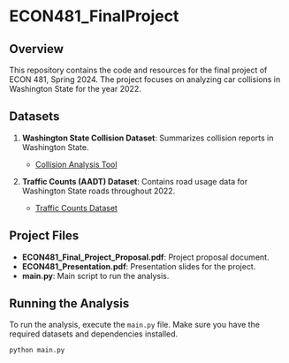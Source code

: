 # ECON481_FinalProject

## Overview
This repository contains the code and resources for the final project of ECON 481, Spring 2024. The project focuses on analyzing car collisions in Washington State for the year 2022.

## Datasets
1. **Washington State Collision Dataset**: Summarizes collision reports in Washington State.
   - [Collision Analysis Tool](https://fortress.wa.gov/wsp/collisionanalysistool/Query/SearchCriteria)

2. **Traffic Counts (AADT) Dataset**: Contains road usage data for Washington State roads throughout 2022.
   - [Traffic Counts Dataset](https://geo.wa.gov/datasets/754cdad74f5d4497b182eec711bd514a/explore?location=46.360695%2C-121.881263%2C7.00&showTable=true)

## Project Files
- **ECON481_Final_Project_Proposal.pdf**: Project proposal document.
- **ECON481_Presentation.pdf**: Presentation slides for the project.
- **main.py**: Main script to run the analysis.

## Running the Analysis
To run the analysis, execute the `main.py` file. Make sure you have the required datasets and dependencies installed.

```sh
python main.py
